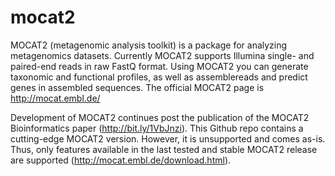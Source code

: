 # mocat2
MOCAT2 (metagenomic analysis toolkit) is a package for analyzing metagenomics datasets. Currently MOCAT2 supports Illumina single- and paired-end reads in raw FastQ format. Using MOCAT2 you can generate taxonomic and functional profiles, as well as assemblereads and predict genes in assembled sequences. The official MOCAT2 page is http://mocat.embl.de/

Development of MOCAT2 continues post the publication of the MOCAT2 Bioinformatics paper (http://bit.ly/1VbJnzi). This Github repo contains a cutting-edge MOCAT2 version. However, it is unsupported and comes as-is. Thus, only features available in the last tested and stable MOCAT2 release are supported (http://mocat.embl.de/download.html).
